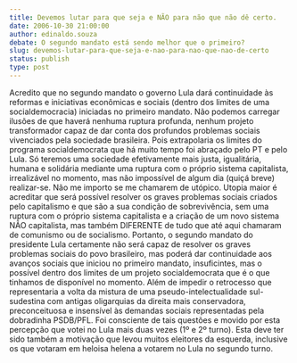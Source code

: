 ```yaml
---
title: Devemos lutar para que seja e NÃO para não que não dê certo. 
date: 2006-10-30 21:00:00
author: edinaldo.souza
debate: O segundo mandato está sendo melhor que o primeiro?
slug: devemos-lutar-para-que-seja-e-nao-para-nao-que-nao-de-certo
status: publish 
type: post
---
```


Acredito que no segundo mandato o governo Lula dará continuidade às reformas e iniciativas econômicas e sociais (dentro dos limites de uma socialdemocracia) iniciadas no primeiro mandato. Não podemos carregar ilusões de que haverá nenhuma ruptura profunda, nenhum projeto transformador capaz de dar conta dos profundos problemas sociais vivenciados pela sociedade brasileira. Pois extrapolaria os limites do programa socialdemocrata que há muito tempo foi abraçado pelo PT e pelo Lula. Só teremos uma sociedade efetivamente mais justa, igualitária, humana e solidária mediante uma ruptura com o próprio sistema capitalista, irrealizável no momento, mas não impossível de algum dia (quiçá breve) realizar-se. Não me importo se me chamarem de utópico. Utopia maior é acreditar que será possível resolver os graves problemas sociais criados pelo capitalismo e que são a sua condição de sobrevivência, sem uma ruptura com o próprio sistema capitalista e a criação de um novo sistema NÃO capitalista, mas também DIFERENTE de tudo que até aqui chamaram de comunismo ou de socialismo. Portanto, o segundo mandato do presidente Lula certamente não será capaz de resolver os graves problemas sociais do povo brasileiro, mas poderá dar continuidade aos avanços sociais que iniciou no primeiro mandato, insuficintes, mas o possível dentro dos limites de um projeto socialdemocrata que é o que tinhamos de disponível no momento. Além de impedir o retrocesso que representaria a volta da mistura de uma pseudo-intelectualidade sul-sudestina com antigas oligarquias da direita mais conservadora, preconceituosa e insensível às demandas sociais representadas pela dobradinha PSDB/PFL. Foi consciente de tais questões e movido por esta percepção que votei no Lula mais duas vezes (1º e 2º turno). Esta deve ter sido também a motivação que levou muitos eleitores da esquerda, inclusive os que votaram em heloisa helena a votarem no Lula no segundo turno.
